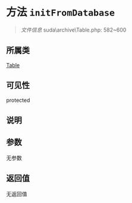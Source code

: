# 方法 `initFromDatabase`

> *文件信息* suda\archive\Table.php: 582~600

## 所属类 

[Table](../Table.md)

## 可见性

 protected 

## 说明



## 参数


无参数


## 返回值

无返回值
